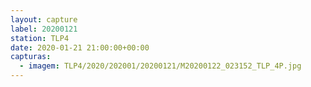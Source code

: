 ```yaml
---
layout: capture
label: 20200121
station: TLP4
date: 2020-01-21 21:00:00+00:00
capturas:
  - imagem: TLP4/2020/202001/20200121/M20200122_023152_TLP_4P.jpg
---
```

